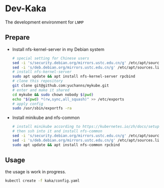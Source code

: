 # Dev-Kaka
The development environment for `LNMP`

## Prepare
* Install nfs-kernel-server in my Debian system
  ```sh
  # special setting for Chinese users
  sed -i 's/security.debian.org/mirrors.ustc.edu.cn/g' /etc/apt/sources.list
  sed -i 's/deb.debian.org/mirrors.ustc.edu.cn/g' /etc/apt/sources.list
  # install nfs-kernel-server
  sudo apt update && apt install nfs-kernel-server rpcbind
  # clone this repository
  git clone git@github.com:yuchanns/mykube.git
  # enter and make it shared
  cd mykube && sudo chown nobody $(pwd)
  echo "$(pwd) *(rw,sync,all_squash)" >> /etc/exports
  # apply config
  sudo /usr/sbin/exportfs -ra
  ```

* Install minikube and nfs-common

  ```sh
  # install minikube according to https://kubernetes.io/zh/docs/setup/learning-environment/minikube/
  # then ssh into it and install nfs-common
  sed -i 's/security.debian.org/mirrors.ustc.edu.cn/g' /etc/apt/sources.list
  sed -i 's/deb.debian.org/mirrors.ustc.edu.cn/g' /etc/apt/sources.list
  sudo apt update && apt install nfs-common rpcbind
  ```

## Usage

the usage is  work in progress.

```sh
kubectl create -f kaka/config.yaml
```

